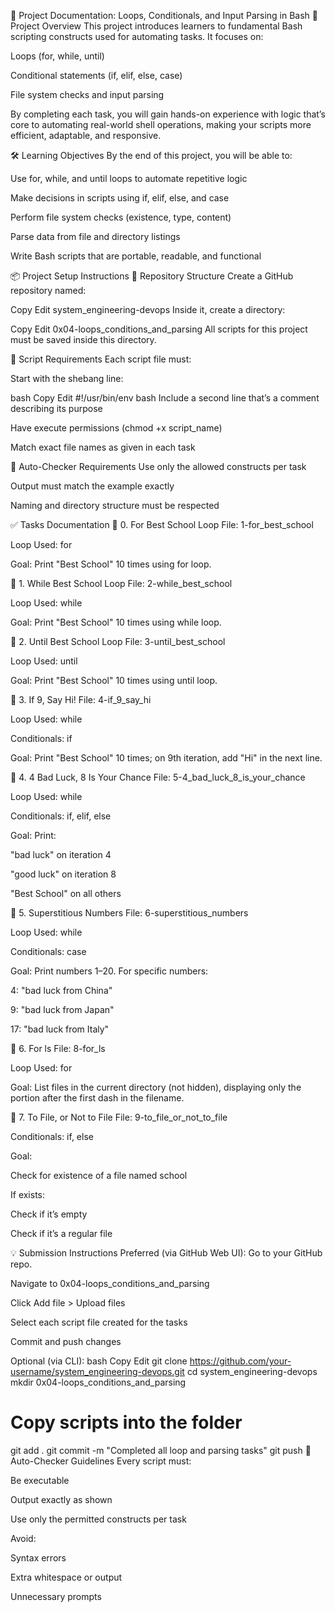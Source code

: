 📘 Project Documentation: Loops, Conditionals, and Input Parsing in Bash
🔰 Project Overview
This project introduces learners to fundamental Bash scripting constructs used for automating tasks. It focuses on:

Loops (for, while, until)

Conditional statements (if, elif, else, case)

File system checks and input parsing

By completing each task, you will gain hands-on experience with logic that’s core to automating real-world shell operations, making your scripts more efficient, adaptable, and responsive.

🛠️ Learning Objectives
By the end of this project, you will be able to:

Use for, while, and until loops to automate repetitive logic

Make decisions in scripts using if, elif, else, and case

Perform file system checks (existence, type, content)

Parse data from file and directory listings

Write Bash scripts that are portable, readable, and functional

📦 Project Setup Instructions
📁 Repository Structure
Create a GitHub repository named:

Copy
Edit
system_engineering-devops
Inside it, create a directory:

Copy
Edit
0x04-loops_conditions_and_parsing
All scripts for this project must be saved inside this directory.

📄 Script Requirements
Each script file must:

Start with the shebang line:

bash
Copy
Edit
#!/usr/bin/env bash
Include a second line that’s a comment describing its purpose

Have execute permissions (chmod +x script_name)

Match exact file names as given in each task

🧪 Auto-Checker Requirements
Use only the allowed constructs per task

Output must match the example exactly

Naming and directory structure must be respected

✅ Tasks Documentation
🔁 0. For Best School Loop
File: 1-for_best_school

Loop Used: for

Goal: Print "Best School" 10 times using for loop.

🔁 1. While Best School Loop
File: 2-while_best_school

Loop Used: while

Goal: Print "Best School" 10 times using while loop.

🔁 2. Until Best School Loop
File: 3-until_best_school

Loop Used: until

Goal: Print "Best School" 10 times using until loop.

🧠 3. If 9, Say Hi!
File: 4-if_9_say_hi

Loop Used: while

Conditionals: if

Goal: Print "Best School" 10 times; on 9th iteration, add "Hi" in the next line.

🧠 4. 4 Bad Luck, 8 Is Your Chance
File: 5-4_bad_luck_8_is_your_chance

Loop Used: while

Conditionals: if, elif, else

Goal: Print:

"bad luck" on iteration 4

"good luck" on iteration 8

"Best School" on all others

🧠 5. Superstitious Numbers
File: 6-superstitious_numbers

Loop Used: while

Conditionals: case

Goal: Print numbers 1–20. For specific numbers:

4: "bad luck from China"

9: "bad luck from Japan"

17: "bad luck from Italy"

📂 6. For ls
File: 8-for_ls

Loop Used: for

Goal: List files in the current directory (not hidden), displaying only the portion after the first dash in the filename.

📄 7. To File, or Not to File
File: 9-to_file_or_not_to_file

Conditionals: if, else

Goal:

Check for existence of a file named school

If exists:

Check if it’s empty

Check if it’s a regular file

💡 Submission Instructions
Preferred (via GitHub Web UI):
Go to your GitHub repo.

Navigate to 0x04-loops_conditions_and_parsing

Click Add file > Upload files

Select each script file created for the tasks

Commit and push changes

Optional (via CLI):
bash
Copy
Edit
git clone https://github.com/your-username/system_engineering-devops.git
cd system_engineering-devops
mkdir 0x04-loops_conditions_and_parsing
# Copy scripts into the folder
git add .
git commit -m "Completed all loop and parsing tasks"
git push
🧪 Auto-Checker Guidelines
Every script must:

Be executable

Output exactly as shown

Use only the permitted constructs per task

Avoid:

Syntax errors

Extra whitespace or output

Unnecessary prompts


